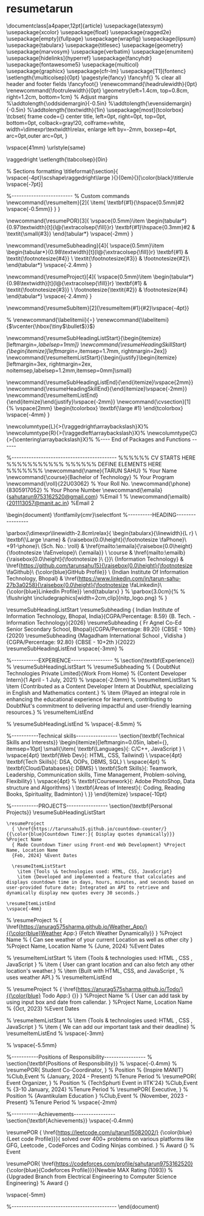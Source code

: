 # resumetarun
\documentclass[a4paper,12pt]{article}
\usepackage{latexsym}
\usepackage{xcolor}
\usepackage{float}
\usepackage{ragged2e}
\usepackage[empty]{fullpage}
\usepackage{wrapfig}
\usepackage{lipsum}
\usepackage{tabularx}
\usepackage{titlesec}
\usepackage{geometry}
\usepackage{marvosym}
\usepackage{verbatim}
\usepackage{enumitem}
\usepackage[hidelinks]{hyperref}
\usepackage{fancyhdr}
\usepackage{fontawesome5}
\usepackage{multicol}
\usepackage{graphicx}
\usepackage{cfr-lm}
\usepackage[T1]{fontenc}
\setlength{\multicolsep}{0pt} 
\pagestyle{fancy}
\fancyhf{} % clear all header and footer fields
\fancyfoot{}
\renewcommand{\headrulewidth}{0pt}
\renewcommand{\footrulewidth}{0pt}
\geometry{left=1.4cm, top=0.8cm, right=1.2cm, bottom=1cm}
% Adjust margins
%\addtolength{\oddsidemargin}{-0.5in}
%\addtolength{\evensidemargin}{-0.5in}
%\addtolength{\textwidth}{1in}
\usepackage[most]{tcolorbox}
\tcbset{
	frame code={}
	center title,
	left=0pt,
	right=0pt,
	top=0pt,
	bottom=0pt,
	colback=gray!20,
	colframe=white,
	width=\dimexpr\textwidth\relax,
	enlarge left by=-2mm,
	boxsep=4pt,
	arc=0pt,outer arc=0pt,
}

\vspace{41mm}
\urlstyle{same}

\raggedright
\setlength{\tabcolsep}{0in}

% Sections formatting
\titleformat{\section}{
  \vspace{-4pt}\scshape\raggedright\large
}{}{0em}{}[\color{black}\titlerule \vspace{-7pt}]

%-------------------------
% Custom commands
\newcommand{\resumeItem}[2]{
  \item{
    \textbf{#1}{\hspace{0.5mm}#2 \vspace{-0.5mm}}
  }
}

\newcommand{\resumePOR}[3]{
\vspace{0.5mm}\item
    \begin{tabular*}{0.97\textwidth}[t]{l@{\extracolsep{\fill}}r}
        \textbf{#1}\hspace{0.3mm}#2 & \textit{\small{#3}} 
    \end{tabular*}
    \vspace{-2mm}
}

\newcommand{\resumeSubheading}[4]{
\vspace{0.5mm}\item
    \begin{tabular*}{0.98\textwidth}[t]{l@{\extracolsep{\fill}}r}
        \textbf{#1} & \textit{\footnotesize{#4}} \\
        \textit{\footnotesize{#3}} &  \footnotesize{#2}\\
    \end{tabular*}
    \vspace{-2.4mm}
}

\newcommand{\resumeProject}[4]{
\vspace{0.5mm}\item
    \begin{tabular*}{0.98\textwidth}[t]{l@{\extracolsep{\fill}}r}
        \textbf{#1} & \textit{\footnotesize{#3}} \\
        \footnotesize{\textit{#2}} & \footnotesize{#4}
    \end{tabular*}
    \vspace{-2.4mm}
}

\newcommand{\resumeSubItem}[2]{\resumeItem{#1}{#2}\vspace{-4pt}}

% \renewcommand{\labelitemii}{$\circ$}
\renewcommand{\labelitemi}{$\vcenter{\hbox{\tiny$\bullet$}}$}

\newcommand{\resumeSubHeadingListStart}{\begin{itemize}[leftmargin=*,labelsep=1mm]}
\newcommand{\resumeHeadingSkillStart}{\begin{itemize}[leftmargin=*,itemsep=1.7mm, rightmargin=2ex]}
\newcommand{\resumeItemListStart}{\begin{justify}\begin{itemize}[leftmargin=3ex, rightmargin=2ex, noitemsep,labelsep=1.2mm,itemsep=0mm]\small}

\newcommand{\resumeSubHeadingListEnd}{\end{itemize}\vspace{2mm}}
\newcommand{\resumeHeadingSkillEnd}{\end{itemize}\vspace{-2mm}}
\newcommand{\resumeItemListEnd}{\end{itemize}\end{justify}\vspace{-2mm}}
\newcommand{\cvsection}[1]{%
\vspace{2mm}
\begin{tcolorbox}
    \textbf{\large #1}
\end{tcolorbox}
    \vspace{-4mm}
}

\newcolumntype{L}{>{\raggedright\arraybackslash}X}%
\newcolumntype{R}{>{\raggedleft\arraybackslash}X}%
\newcolumntype{C}{>{\centering\arraybackslash}X}%
%---- End of Packages and Functions ------

%-------------------------------------------
%%%%%%  CV STARTS HERE  %%%%%%%%%%%
%%%%%% DEFINE ELEMENTS HERE %%%%%%%
\newcommand{\name}{TARUN SAHU} % Your Name
\newcommand{\course}{Bachelor of Technology} % Your Program
\newcommand{\roll}{22U03062} % Your Roll No.
\newcommand{\phone}{8305917052} % Your Phone Number
\newcommand{\emaila}{sahutarun9753162520@gmail.com} %Email 1
% \newcommand{\emailb}{201113057@manit.ac.in} %Email 2




\begin{document}
\fontfamily{cmr}\selectfont
%----------HEADING-----------------


\parbox{\dimexpr\linewidth-2.8cm\relax}{
\begin{tabularx}{\linewidth}{L r} \\
  \textbf{\Large \name} & {\raisebox{0.0\height}{\footnotesize \faPhone}\ +91-\phone}\\
  {Sch. No.: \roll} & \href{mailto:\emaila}{\raisebox{0.0\height}{\footnotesize \faEnvelope}\ {\emaila}} \\
  \course &  \href{mailto:\emailb}{\raisebox{0.0\height}{\footnotesize }\ {}}\\
  {Information Technology} &  \href{https://github.com/tarunsahu15}{\raisebox{0.0\height}{\footnotesize \faGithub}\ {\color{blue}GitHub Profile}} \\
  {Indian Institute Of Information Technology, Bhopal} & \href{https://www.linkedin.com/in/tarun-sahu-27b3a0258}{\raisebox{0.0\height}{\footnotesize \faLinkedin}\ {\color{blue}LinkedIn Profile}}
\end{tabularx}
}
% \parbox{3.0cm}{%
% \flushright \includegraphics[width=2cm,clip]{nitp_logo.png}
% }

\resumeSubHeadingListStart
    \resumeSubheading
      { Indian Institute of Information Technology, Bhopal, India}{CGPA/Percentage: 8.59}
      {B. Tech. - Information Technology}{2026}
    \resumeSubheading
      { Fr Agnel Co-Ed Senior Secondary  School, Bhopal}{CGPA/Percentage: 89.20}
      {CBSE - 10th}{2020}
    \resumeSubheading
      {Magadham International School , Vidisha }{CGPA/Percentage: 92.80}
      {CBSE - 10+2th }{2022}
  \resumeSubHeadingListEnd
\vspace{-3mm}
%



%-----------EXPERIENCE-----------------
% \section{\textbf{Experience}}
%   \resumeSubHeadingListStart
%     \resumeSubheading
%       { DoubtNut Technologies Private Limited}{Work From Home}
%       {Content Developer Intern}{1 April - 1 July, 2021}
%       \vspace{-2.0mm}
%       \resumeItemListStart
%     \item {Contributed as a Content Developer Intern at DoubtNut, specializing in English and Mathematics content.}
%     \item {Played an integral role in enhancing the educational experience for learners, contributing to DoubtNut's commitment to delivering impactful and user-friendly learning resources.}
%     \resumeItemListEnd
      
%   \resumeSubHeadingListEnd
% \vspace{-8.5mm}
%

%-----------Technical skills-----------------
\section{\textbf{Technical Skills and Interests}}
 \begin{itemize}[leftmargin=0.05in, label={}, itemsep=10pt]
    \small{\item{
     \textbf{Languages}{: C/C++, JavaScript } \\
     \vspace{4pt}
     \textbf{Web Dev}{: HTML, CSS, Tailwind} \\
     \vspace{4pt}
     \textbf{Tech Skills}{: DSA, OOPs, DBMS, SQL} \\
     \vspace{4pt}
     % \textbf{Cloud/Databases}{: DBMS} \\
     \textbf{Soft Skills}{: Teamwork, Leadership, Communication skills, Time Management, Problem-solving, Flexibility} \\
     \vspace{4pt}
     % \textbf{Coursework}{: Adobe PhotoShop, Data structure and Algorithms} \\
     \textbf{Areas of Interest}{: Coding, Reading Books, Spirituality, Badminton} \\
    }}
 \end{itemize}
 \vspace{-10pt}


%-----------PROJECTS-----------------
\section{\textbf{Personal Projects}}
\resumeSubHeadingListStart

    \resumeProject
      { \href{https://tarunsahu15.github.io/countdown-counter/}{{\color{blue}Countdown Timer:}{ Display quotes dynamically}}} %Project Name
      { Made Countdown Timer using Front-end Web Development} %Project Name, Location Name
      {Feb, 2024} %Event Dates

      \resumeItemListStart
        \item {Tools \& technologies used: HTML, CSS, JavaScript}
        \item {Developed and implemented a feature that calculates and displays countdown time in days, hours, minutes, and seconds based on user-provided future date; Integrated an API to retrieve and dynamically display new quotes every 30 seconds.}
        
    \resumeItemListEnd
    \vspace{-4mm}

%     \resumeProject
%       { \href{https://anurag575sharma.github.io/Weather_App/}{{\color{blue}Weather App:} {Fetch Weather Dynamically}} } %Project Name
%       { Can see weather of your current Location as well as other city } %Project Name, Location Name
%       {June, 2024} %Event Dates

%       \resumeItemListStart
%         \item {Tools \& technologies used: HTML , CSS , JavaScript }
%         \item { User can grant location and can also fetch any other location's weather.}
%         \item {Built with HTML, CSS, and JavaScript ,
%         uses weather API.}
%     \resumeItemListEnd

%     \resumeProject
%       { \href{https://anurag575sharma.github.io/Todo/}{{\color{blue} Todo App:} {}} } %Project Name
%       { User can add task by using input box and date from callendar. } %Project Name, Location Name
%       {Oct, 2023} %Event Dates

%       \resumeItemListStart
%         \item {Tools \& technologies used: HTML , CSS , JavaScript }
%         \item { We can add our important task and their deadline}
%     \resumeItemListEnd
%     \vspace{-3mm}
    
   
% \vspace{-5.5mm}



%-----------Positions of Responsibility-----------------
% \section{\textbf{Positions of Responsibility}}
% \vspace{-0.4mm}
% \resumePOR{ Student Co-Coordinator, } % Position
%     {Inspire MANIT} %Club,Event
%     {January, 2024 - Present} %Tenure Period
% \resumePOR{ Event Organizer, } % Position
%     {TechSphurti Event in IITK'24} %Club,Event
%     {3-10 January, 2024} %Tenure Period
% \resumePOR{ Executive, } % Position
%     {Avantikulam Education  } %Club,Event
%     {November, 2023 - Present} %Tenure Period
% \vspace{-2mm}


%-----------Achievements-----------------
\section{\textbf{Achievements}}
\vspace{-0.4mm}

\resumePOR { \href{https://leetcode.com/u/tarun15082002/} {\color{blue}{Leet code Profile}}}{  solved over 400+ problems on various platforms like GFG, Leetcode , CodeForces and Coding Ninjas combined. } % Award
    {} % Event
    
 \resumePOR{ \href{https://codeforces.com/profile/sahutarun9753162520} {\color{blue}{Codeforces Profile}}}{Newbie MAX Rating (1093)} %{Upgraded Branch from Electrical Engineering to Computer Science Engineering} % Award
{}

\vspace{-5mm}



%-------------------------------------------
\end{document}

